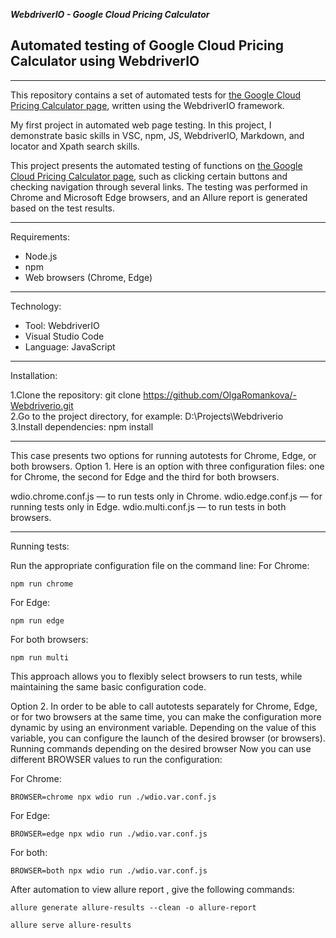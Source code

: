 **_WebdriverIO - Google Cloud Pricing Calculator_**

## Automated testing of Google Cloud Pricing Calculator using WebdriverIO

---

This repository contains a set of automated tests for [the Google Cloud Pricing Calculator page](https://cloud.google.com/products/calculator?hl=ru 'Google Cloud Pricing Calculator'),
written using the WebdriverIO framework.

My first project in automated web page testing. In this project, I demonstrate basic skills
in VSC, npm, JS, WebdriverIO, Markdown, and locator and Xpath search skills.

This project presents the automated testing of functions on [the Google Cloud Pricing Calculator page](https://cloud.google.com/products/calculator?hl=ru 'Google Cloud Pricing Calculator'),
such as clicking certain buttons and checking navigation through several links.
The testing was performed in Chrome and Microsoft Edge browsers, and an Allure report
is generated based on the test results.

---

Requirements:

- Node.js
- npm
- Web browsers (Chrome, Edge)

---

Technology:

- Tool: WebdriverIO
- Visual Studio Code
- Language: JavaScript

---

Installation:

1.Clone the repository: git clone https://github.com/OlgaRomankova/-Webdriverio.git  
2.Go to the project directory, for example: D:\Projects\Webdriverio  
3.Install dependencies: npm install

---
This case presents two options for running autotests for Chrome, Edge, or both browsers.
Option 1. Here is an option with three configuration files: one for Chrome, the second for Edge and the third for both browsers.

wdio.chrome.conf.js — to run tests only in Chrome.
wdio.edge.conf.js — for running tests only in Edge.
wdio.multi.conf.js — to run tests in both browsers.

---
Running tests:

Run the appropriate configuration file on the command line:
For Chrome: 
```
npm run chrome
```
For Edge: 
```
npm run edge
```
For both browsers: 
```
npm run multi
```
This approach allows you to flexibly select browsers to run tests, while maintaining the same basic configuration code.

Option 2. In order to be able to call autotests separately for Chrome, Edge, or for two browsers at the same time, you can make the configuration more dynamic by using an environment variable. Depending on the value of this variable, you can configure the launch of the desired browser (or browsers).
Running commands depending on the desired browser
Now you can use different BROWSER values to run the configuration:

For Chrome:

```
BROWSER=chrome npx wdio run ./wdio.var.conf.js

```

For Edge:

```
BROWSER=edge npx wdio run ./wdio.var.conf.js
```
For both:

```
BROWSER=both npx wdio run ./wdio.var.conf.js
```
After automation to view allure report , give the following commands:

```
allure generate allure-results --clean -o allure-report
```
```
allure serve allure-results
```
